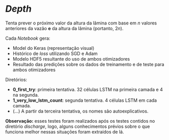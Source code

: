 # _Depth_

Tenta prever o próximo valor da altura da lâmina com base em $n$ valores anteriores da vazão **e** da altura da lâmina (portanto, $2n$).

Cada _Notebook_ gera:
- Model do Keras (representação visual)
- Histórico de _loss_ utilizando SGD e Adam
- Modelo HDF5 resultante do uso de ambos otimizadores
- Resultado das predições sobre os dados de treinamento e de teste para ambos otimizadores

Diretórios:
- **0_first_try**: primeira tentativa. 32 células LSTM na primeira camada e 4 na segunda.
- **1_very_low_lstm_count**: segunda tentativa. 4 células LSTM em cada camada.
- (...) A partir da terceira tentativa, os nomes são autoexplicativos.

**Observação:** esses testes foram realizados após os testes contidos no diretório _discharge_, logo, alguns conhecimentos prévios sobre o que funciona melhor nessas situações foram extraídos de lá.